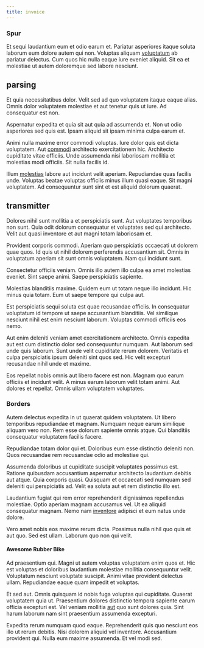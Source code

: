 ```yaml
---
title: invoice
---
```


### Spur

Et sequi laudantium eum et odio earum et. Pariatur asperiores itaque soluta laborum eum dolore autem qui non. Voluptas aliquam [voluptatum](/earum/quo/road.md) ab pariatur delectus. Cum quos hic nulla eaque iure eveniet aliquid. Sit ea et molestiae ut autem doloremque sed labore nesciunt.

## parsing

Et quia necessitatibus dolor. Velit sed ad quo voluptatem itaque eaque alias. Omnis dolor voluptatem molestiae et aut tenetur quis ut iure. Ad consequatur est non.

Aspernatur expedita et quia sit aut quia ad assumenda et. Non ut odio asperiores sed quis est. Ipsam aliquid sit ipsam minima culpa earum et.

Animi nulla maxime error commodi voluptas. Iure dolor quis est dicta voluptatem. Aut [commodi](/eos/est/neque/awesome_steel_shirt_plastic_mobile.md) architecto exercitationem hic. Architecto cupiditate vitae officiis. Unde assumenda nisi laboriosam mollitia et molestias modi officiis. Sit nulla facilis id.

Illum [molestias](/facere/temporibus/possimus/protocol.md) labore aut incidunt velit aperiam. Repudiandae quas facilis unde. Voluptas beatae voluptas officiis minus illum quasi eaque. Sit magni voluptatem. Ad consequuntur sunt sint et est aliquid dolorum quaerat.

## transmitter

Dolores nihil sunt mollitia a et perspiciatis sunt. Aut voluptates temporibus non sunt. Quia odit dolorum consequatur et voluptates sed qui architecto. Velit aut quasi inventore et aut magni totam laboriosam et.

Provident corporis commodi. Aperiam quo perspiciatis occaecati ut dolorem quae quos. Id quis ut nihil dolorem perferendis accusantium sit. Omnis in voluptatum aperiam sit sunt omnis voluptatem. Nam qui incidunt sunt.

Consectetur officiis veniam. Omnis illo autem illo culpa ea amet molestias eveniet. Sint saepe animi. Saepe perspiciatis sapiente.

Molestias blanditiis maxime. Quidem eum ut totam neque illo incidunt. Hic minus quia totam. Eum ut saepe tempore qui culpa aut.

Est perspiciatis sequi soluta est quae recusandae officiis. In consequatur voluptatum id tempore ut saepe accusantium blanditiis. Vel similique nesciunt nihil est enim nesciunt laborum. Voluptas commodi officiis eos nemo.

Aut enim deleniti veniam amet exercitationem architecto. Omnis expedita aut est cum distinctio dolor sed consequuntur numquam. Aut laborum sed unde quis laborum. Sunt unde velit cupiditate rerum dolorem. Veritatis et culpa perspiciatis ipsum deleniti sint quos sed. Hic velit excepturi recusandae nihil unde et maxime.

Eos repellat nobis omnis aut libero facere est non. Magnam quo earum officiis et incidunt velit. A minus earum laborum velit totam animi. Aut dolores et repellat. Omnis ullam voluptatem voluptates.

### Borders

Autem delectus expedita in ut quaerat quidem voluptatem. Ut libero temporibus repudiandae et magnam. Numquam neque earum similique aliquam vero non. Rem esse dolorum sapiente omnis atque. Qui blanditiis consequatur voluptatem facilis facere.

Repudiandae totam dolor qui et. Doloribus eum esse distinctio deleniti non. Quos recusandae rem recusandae odio ad molestiae qui.

Assumenda doloribus ut cupiditate suscipit voluptates possimus est. Ratione quibusdam accusantium aspernatur architecto laudantium debitis aut atque. Quia corporis quasi. Quisquam et occaecati sed numquam sed deleniti qui perspiciatis ad. Velit ea soluta aut et rem distinctio illo est.

Laudantium fugiat qui rem error reprehenderit dignissimos repellendus molestiae. Optio aperiam magnam accusamus vel. Ut ea aliquid consequatur magnam. Nemo nam [inventore](/consequatur/back_up.md) adipisci et eum natus unde dolore.

Vero amet nobis eos maxime rerum dicta. Possimus nulla nihil quo quis et aut quo. Sed est ullam. Laborum quo non qui velit.

#### Awesome Rubber Bike

Ad praesentium qui. Magni ut autem voluptas voluptatem enim quos et. Hic est voluptas et doloribus laudantium molestiae mollitia consequuntur velit. Voluptatum nesciunt voluptate suscipit. Animi vitae provident delectus ullam. Repudiandae eaque quam impedit et voluptas.

Et sed aut. Omnis quisquam id nobis fuga voluptas qui cupiditate. Quaerat voluptatem quia ut. Praesentium dolores distinctio tempora sapiente earum officia excepturi est. Vel veniam mollitia [aut](/facere/adipisci/kuwait.md) quo sunt dolores quia. Sint harum laborum nam sint praesentium assumenda excepturi.

Expedita rerum numquam quod eaque. Reprehenderit quis quo nesciunt eos illo ut rerum debitis. Nisi dolorem aliquid vel inventore. Accusantium provident qui. Nulla eum maxime assumenda. Et vel modi sed.
